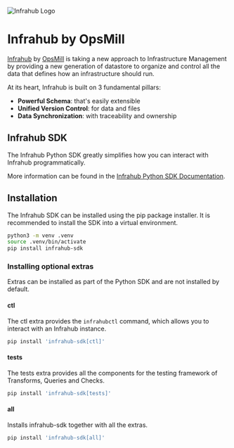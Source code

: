 <!-- markdownlint-disable -->
![Infrahub Logo](https://assets-global.website-files.com/657aff4a26dd8afbab24944b/657b0e0678f7fd35ce130776_Logo%20INFRAHUB.svg)
<!-- markdownlint-restore -->

# Infrahub by OpsMill

[Infrahub](https://github.com/opsmill/infrahub) by [OpsMill](https://opsmill.com) is taking a new approach to Infrastructure Management by providing a new generation of datastore to organize and control all the data that defines how an infrastructure should run.

At its heart, Infrahub is built on 3 fundamental pillars:

- **Powerful Schema**: that's easily extensible
- **Unified Version Control**: for data and files
- **Data Synchronization**: with traceability and ownership

## Infrahub SDK

The Infrahub Python SDK greatly simplifies how you can interact with Infrahub programmatically.

More information can be found in the [Infrahub Python SDK Documentation](https://docs.infrahub.app/python-sdk/).

## Installation

The Infrahub SDK can be installed using the pip package installer. It is recommended to install the SDK into a virtual environment.

```bash
python3 -m venv .venv
source .venv/bin/activate
pip install infrahub-sdk
```

### Installing optional extras

Extras can be installed as part of the Python SDK and are not installed by default.

#### ctl

The ctl extra provides the `infrahubctl` command, which allows you to interact with an Infrahub instance.

```bash
pip install 'infrahub-sdk[ctl]'
```

#### tests

The tests extra provides all the components for the testing framework of Transforms, Queries and Checks.

```bash
pip install 'infrahub-sdk[tests]'
```

#### all

Installs infrahub-sdk together with all the extras.

```bash
pip install 'infrahub-sdk[all]'
```
